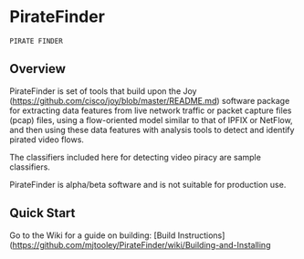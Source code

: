 # PirateFinder

` PIRATE FINDER `

## Overview
PirateFinder is set of tools that build upon the Joy (https://github.com/cisco/joy/blob/master/README.md)  software package for extracting data features from live network traffic or packet capture files (pcap) files, using a flow-oriented model similar to that of IPFIX or NetFlow, and then using these data features with analysis tools to detect and identify pirated video flows.

The classifiers included here for detecting video piracy are sample classifiers. 

PirateFinder is alpha/beta software and is not suitable for production use.


## Quick Start
Go to the Wiki for a guide on building:
[Build Instructions] (https://github.com/mjtooley/PirateFinder/wiki/Building-and-Installing
